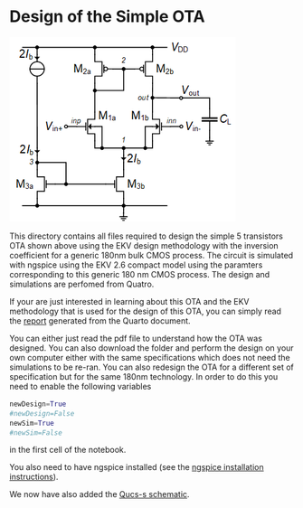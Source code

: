 # Design of the Simple OTA

![Simple OTA.](/Amplifiers/OTAs/Simple%20OTA/Figures/Simple_OTA.png)

This directory contains all files required to design the simple 5 transistors OTA shown above using the EKV design methodology with the inversion coefficient for a generic 180nm bulk CMOS process. The circuit is simulated with ngspice using the EKV 2.6 compact model using the paramters corresponding to this generic 180 nm CMOS process.
The design and simulations are perfomed from Quatro.

If your are just interested in learning about this OTA and the EKV methodology that is used for the design of this OTA, you can simply read the [report](/Amplifiers/OTAs/Simple%20OTA/Simple_OTA.pdf) generated from the Quarto document.

You can either just read the pdf file to understand how the OTA was designed. You can also download the folder and perform the design on your own computer either with the same specifications which does not need the simulations to be re-ran. You can also redesign the OTA for a different set of specification but for the same 180nm technology. In order to do this you need to enable the following variables  
```python
newDesign=True  
#newDesign=False  
newSim=True  
#newSim=False  
```
in the first cell of the notebook.

You also need to have ngspice installed (see the [ngspice installation instructions](/ngspice_installation.md)).

We now have also added the [Qucs-s schematic](/Amplifiers/OTAs/Simple%20OTA/Simulations/qucs-s/).
